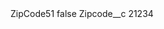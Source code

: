 <?xml version="1.0" encoding="UTF-8"?>
<CustomMetadata xmlns="http://soap.sforce.com/2006/04/metadata" xmlns:xsi="http://www.w3.org/2001/XMLSchema-instance" xmlns:xsd="http://www.w3.org/2001/XMLSchema">
    <label>ZipCode51</label>
    <protected>false</protected>
    <values>
        <field>Zipcode__c</field>
        <value xsi:type="xsd:string">21234</value>
    </values>
</CustomMetadata>
